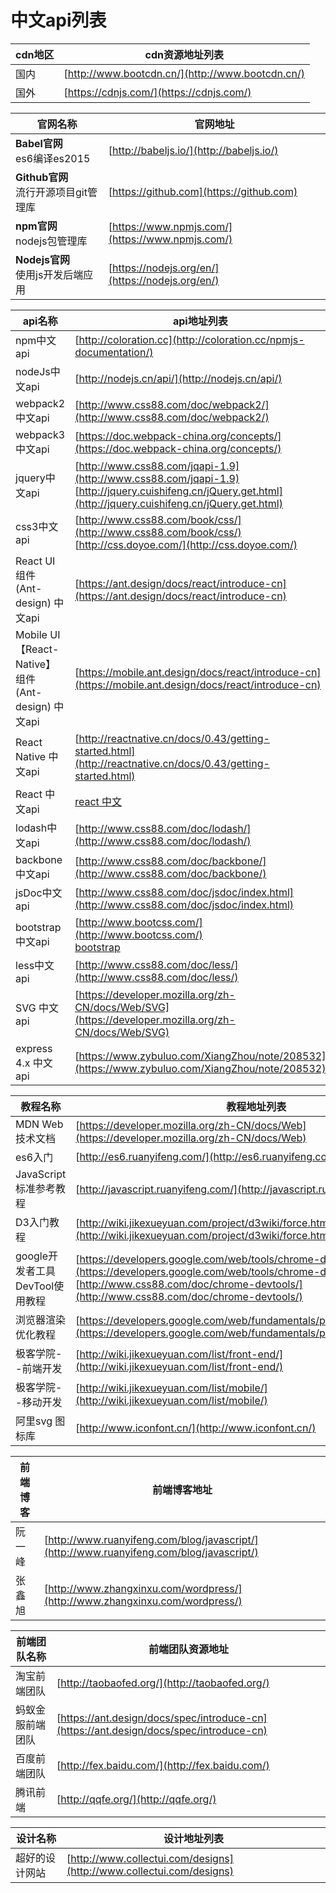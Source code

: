 # 中文api列表

cdn地区 | cdn资源地址列表
--- | ---
国内 | [http://www.bootcdn.cn/](http://www.bootcdn.cn/)
国外 | [https://cdnjs.com/](https://cdnjs.com/)

官网名称 | 官网地址
--- | ---
**Babel官网**<br/>es6编译es2015 | [http://babeljs.io/](http://babeljs.io/)
**Github官网**<br/>流行开源项目git管理库 | [https://github.com](https://github.com)
**npm官网**<br/>nodejs包管理库 | [https://www.npmjs.com/](https://www.npmjs.com/)
**Nodejs官网**<br/>使用js开发后端应用 | [https://nodejs.org/en/](https://nodejs.org/en/)

api名称 | api地址列表 | 官网(英文)地址
--- | --- | ---
npm中文api | [http://coloration.cc](http://coloration.cc/npmjs-documentation/) | [npm](https://docs.npmjs.com/)
nodeJs中文api | [http://nodejs.cn/api/](http://nodejs.cn/api/) | [nodejs](https://nodejs.org/en/)
webpack2中文api | [http://www.css88.com/doc/webpack2/](http://www.css88.com/doc/webpack2/) | [webpack](https://webpack.js.org/)
webpack3中文api | [https://doc.webpack-china.org/concepts/](https://doc.webpack-china.org/concepts/) | [webpack](https://webpack.js.org/)
jquery中文api | [http://www.css88.com/jqapi-1.9](http://www.css88.com/jqapi-1.9)<br/>[http://jquery.cuishifeng.cn/jQuery.get.html](http://jquery.cuishifeng.cn/jQuery.get.html) | [jquery](http://jquery.com/)
css3中文api | [http://www.css88.com/book/css/](http://www.css88.com/book/css/)<br/>[http://css.doyoe.com/](http://css.doyoe.com/) | [CSS](https://www.w3.org/Style/CSS/)
React UI组件<br/>(Ant-design) 中文api | [https://ant.design/docs/react/introduce-cn](https://ant.design/docs/react/introduce-cn) | [ant-design](https://ant.design/docs/react/introduce)
Mobile UI【React-Native】组件<br/>(Ant-design) 中文api | [https://mobile.ant.design/docs/react/introduce-cn](https://mobile.ant.design/docs/react/introduce-cn) | [ant-mobile](https://mobile.ant.design/docs/react/introduce)
React Native 中文api | [http://reactnative.cn/docs/0.43/getting-started.html](http://reactnative.cn/docs/0.43/getting-started.html) | [react-native](http://facebook.github.io/react-native/)
React 中文api | [react 中文](http://www.css88.com/react/docs/react-api.html) | [react](https://facebook.github.io/react/)
lodash中文api | [http://www.css88.com/doc/lodash/](http://www.css88.com/doc/lodash/) | [lodash](https://lodash.com/docs/4.17.4)
backbone中文api | [http://www.css88.com/doc/backbone/](http://www.css88.com/doc/backbone/) | [backbonejs](http://backbonejs.org/)
jsDoc中文api | [http://www.css88.com/doc/jsdoc/index.html](http://www.css88.com/doc/jsdoc/index.html) | [jsdoc](http://usejsdoc.org/)
bootstrap中文api | [http://www.bootcss.com/](http://www.bootcss.com/)<br/>[bootstrap](http://bootstrap.css88.com/) | [http://getbootstrap.com/](http://getbootstrap.com/)
less中文api | [http://www.css88.com/doc/less/](http://www.css88.com/doc/less/) | [less](http://lesscss.org/)
SVG 中文api | [https://developer.mozilla.org/zh-CN/docs/Web/SVG](https://developer.mozilla.org/zh-CN/docs/Web/SVG) | [SVG](https://developer.mozilla.org/en-US/docs/Web/SVG)
express 4.x 中文api | [https://www.zybuluo.com/XiangZhou/note/208532](https://www.zybuluo.com/XiangZhou/note/208532) | [express](http://www.expressjs.com.cn/4x/api.html)


教程名称 | 教程地址列表
--- | ---
MDN Web 技术文档 | [https://developer.mozilla.org/zh-CN/docs/Web](https://developer.mozilla.org/zh-CN/docs/Web)
es6入门 | [http://es6.ruanyifeng.com/](http://es6.ruanyifeng.com/)
JavaScript 标准参考教程 | [http://javascript.ruanyifeng.com/](http://javascript.ruanyifeng.com/
D3入门教程 | [http://wiki.jikexueyuan.com/project/d3wiki/force.html](http://wiki.jikexueyuan.com/project/d3wiki/force.html)
google开发者工具DevTool使用教程 | [https://developers.google.com/web/tools/chrome-devtools/](https://developers.google.com/web/tools/chrome-devtools/)<br/>[http://www.css88.com/doc/chrome-devtools/](http://www.css88.com/doc/chrome-devtools/)
浏览器渲染优化教程 | [https://developers.google.com/web/fundamentals/performance/rendering/](https://developers.google.com/web/fundamentals/performance/rendering/)
极客学院--前端开发 | [http://wiki.jikexueyuan.com/list/front-end/](http://wiki.jikexueyuan.com/list/front-end/)
极客学院--移动开发 | [http://wiki.jikexueyuan.com/list/mobile/](http://wiki.jikexueyuan.com/list/mobile/)
阿里svg 图标库 | [http://www.iconfont.cn/](http://www.iconfont.cn/)

前端博客 | 前端博客地址
--- | ---
阮一峰 | [http://www.ruanyifeng.com/blog/javascript/](http://www.ruanyifeng.com/blog/javascript/)
张鑫旭 | [http://www.zhangxinxu.com/wordpress/](http://www.zhangxinxu.com/wordpress/)

前端团队名称 | 前端团队资源地址
--- | ---
淘宝前端团队 | [http://taobaofed.org/](http://taobaofed.org/)
蚂蚁金服前端团队 | [https://ant.design/docs/spec/introduce-cn](https://ant.design/docs/spec/introduce-cn)
百度前端团队 | [http://fex.baidu.com/](http://fex.baidu.com/)
腾讯前端 | [http://qqfe.org/](http://qqfe.org/)

设计名称 | 设计地址列表
--- | ---
超好的设计网站 | [http://www.collectui.com/designs](http://www.collectui.com/designs)
